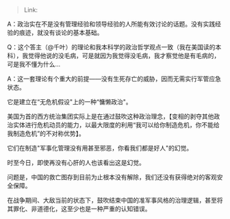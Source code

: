 > Link: 

A：政治实在不是没有管理经验和领导经验的人所能有效讨论的话题。没有实践经验的痕迹，就没有谈论的基本基础。

Q：这个答主（@千叶）的理论和我本科学的政治哲学观点一致（我在美国读的本科），我觉得他说的没毛病，可是就因为我觉得没毛病，我才察觉他是有毛病的，可是我不懂为什么…

A：这一套理论有个重大的前提——没有生死存亡的威胁，因而无需实行军管应急状态。

它是建立在“无危机假设"上的一种“慵懒政治"。

美国为首的西方统治集团实际上是在通过鼓吹这种政治理念，【变相的剥夺其他政治实体进行危机动员的能力，以最大限度的利用“我可以给你制造危机，你不能给我制造危机”的不对称优势】。

它们在制造"军事化管理没有用甚至邪恶，你看我们都是好人"的幻觉。

时至今日，即使再没有心肝的人也该看出这是幻觉。

问题是，中国的救亡图存到目前为止根本没有解除，我们还没有获得绝对的客观安全保障。

在战争期间、大敌当前的状态下，鼓吹结束中国的准军事风格的治理逻辑，甚至将其罪化、非道德化，这至少也是一种严重的认知错误。

